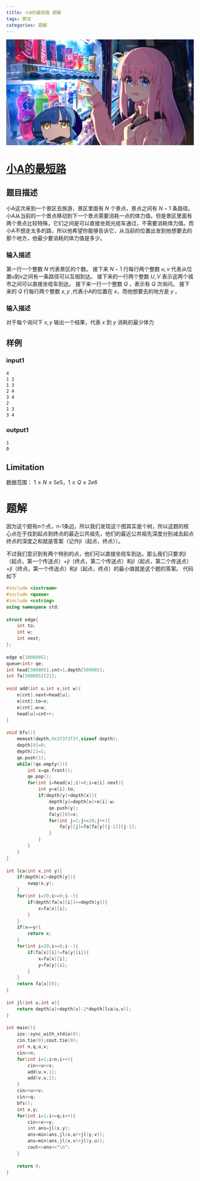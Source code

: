 ```yaml
---
title: 小A的最短路 题解
tags: 算法
categories: 题解
---
```


![](Post11/1.jpg)
<!-- more -->
# [小A的最短路](https://ac.nowcoder.com/acm/problem/23482)

## 题目描述

小A这次来到一个景区去旅游，景区里面有 $N$ 个景点，景点之间有 $N-1$ 条路径。小A从当前的一个景点移动到下一个景点需要消耗一点的体力值。但是景区里面有两个景点比较特殊，它们之间是可以直接坐观光缆车通过，不需要消耗体力值。而小A不想走太多的路，所以他希望你能够告诉它，从当前的位置出发到他想要去的那个地方，他最少要消耗的体力值是多少。

### 输入描述

第一行一个整数 $N$ 代表景区的个数。
接下来 $N-1$ 行每行两个整数 $u,v$ 代表从位置u到v之间有一条路径可以互相到达。
接下来的一行两个整数 $U,V$ 表示这两个城市之间可以直接坐缆车到达。
接下来一行一个整数 $Q$ ，表示有 $Q$ 次询问。
接下来的 $Q$ 行每行两个整数 $x,y$ ,代表小A的位置在 $x$，而他想要去的地方是 $y$ 。

### 输入描述

对于每个询问下 $x,y$ 输出一个结果，代表 $x$ 到 $y$ 消耗的最少体力

## 样例

### input1
```
4
1 2
1 3
2 4
3 4
2
1 3
3 4
```
### output1
```
1
0
```

## Limitation

数据范围：
$1≤N≤5e5， 1≤Q≤2e6$

# 题解

因为这个题有n个点，n-1条边，所以我们发现这个图其实是个树，所以这题的核心点在于找到起点到终点的最近公共祖先，他们的最近公共祖先深度分别减去起点终点的深度之和就是答案（记作jl（起点，终点））。

不过我们意识到有两个特别的点，他们可以直接坐缆车到达。那么我们只要求jl（起点，第一个传送点）+jl（终点，第二个传送点）和jl（起点，第二个传送点）+jl（终点，第一个传送点）和jl（起点，终点）的最小值就是这个题的答案。
代码如下

```c++
#include <iostream>
#include <queue>
#include <cstring>
using namespace std;

struct edge{
    int to;
    int w;
    int next;
};

edge e[1000005];
queue<int> qe;
int head[500005],cnt=1,depth[500005];
int fa[500005][21];

void add(int u,int v,int w){
    e[cnt].next=head[u];
    e[cnt].to=v;
    e[cnt].w=w;
    head[u]=cnt++;
}

void bfs(){
    memset(depth,0x3f3f3f3f,sizeof depth);
    depth[0]=0;
    depth[1]=1;
    qe.push(1);
    while(!qe.empty()){
        int x=qe.front();
        qe.pop();
        for(int i=head[x];i!=0;i=e[i].next){
            int y=e[i].to;
            if(depth[y]>depth[x]){
                depth[y]=depth[x]+e[i].w;
                qe.push(y);
                fa[y][0]=x;
                for(int j=1;j<=20;j++){
                    fa[y][j]=fa[fa[y][j-1]][j-1];
                }
            }
        }
    }
}

int lca(int x,int y){
    if(depth[x]<depth[y]){
        swap(x,y);
    }
    for(int i=20;i>=0;i--){
        if(depth[fa[x][i]]>=depth[y]){
            x=fa[x][i];
        }
    }
    if(x==y){
        return x;
    }
    for(int i=20;i>=0;i--){
        if(fa[x][i]!=fa[y][i]){
            x=fa[x][i];
            y=fa[y][i];
        }
    }
    return fa[x][0];
}

int jl(int u,int v){
    return depth[u]+depth[v]-2*depth[lca(u,v)];
}

int main(){
    ios::sync_with_stdio(0);
    cin.tie(0);cout.tie(0);
    int n,q,u,v;
    cin>>n;
    for(int i=1;i<n;i++){
        cin>>u>>v;
        add(u,v,1);
        add(v,u,1);
    }
    cin>>u>>v;
    cin>>q;
    bfs();
    int x,y;
    for(int i=1;i<=q;i++){
        cin>>x>>y;
        int ans=jl(x,y);
        ans=min(ans,jl(x,u)+jl(y,v));
        ans=min(ans,jl(x,v)+jl(y,u));
        cout<<ans<<"\n";
    }
    
    return 0;
}
```
